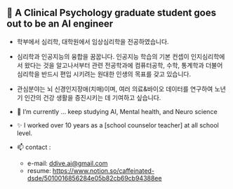 ## 👋 A Clinical Psychology graduate student goes out to be an AI engineer 

<!--
**goldcece/goldcece** is a ✨ _special_ ✨ repository because its `README.md` (this file) appears on your GitHub profile.

Here are some ideas to get you started:
-->

- 학부에서 심리학, 대학원에서 임상심리학을 전공하였습니다.
- 심리학과 인공지능의 융합을 꿈꿉니다. 인공지능 학습의 기본 컨셉이 인지심리학에서 왔다는 것을 알고나서부터 관련 전공학과에 컴퓨터공학, 수학, 통계학과 더불어 심리학을 반드시 편입 시키려는 원대한 인생의 목표를 갖고 있습니다.
- 관심분야는 뇌 신경인지장애(치매)이며, 여러 의료&바이오 데이터를 연구하여 노년기 인간의 건강 생활을 증진시키는 데 기여하고 싶습니다.

- 🌱 I’m currently ... keep studying AI, Mental health, and Neuro science
- ✨ I worked over 10 years as a [school counselor teacher] at all school level.

- 📫 contact : 
  - e-mail: ddive.ai@gmail.com
  - resume: https://www.notion.so/caffeinated-dsde/5010016856284e05b82cb69cb94388ee
    

